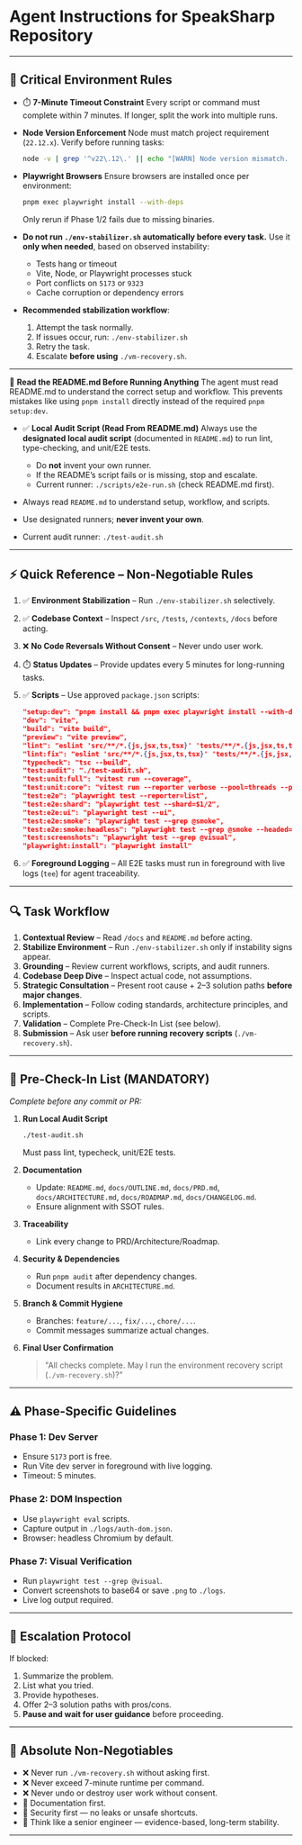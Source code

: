 # Agent Instructions for SpeakSharp Repository

---

## 🚨 Critical Environment Rules

* ⏱️ **7-Minute Timeout Constraint**
  Every script or command must complete within 7 minutes. If longer, split the work into multiple runs.

* **Node Version Enforcement**
  Node must match project requirement (`22.12.x`). Verify before running tasks:

  ```bash
  node -v | grep '^v22\.12\.' || echo "[WARN] Node version mismatch. Consider switching with nvm."
  ```

* **Playwright Browsers**
  Ensure browsers are installed once per environment:

  ```bash
  pnpm exec playwright install --with-deps
  ```

  Only rerun if Phase 1/2 fails due to missing binaries.

* **Do not run `./env-stabilizer.sh` automatically before every task.**
  Use it **only when needed**, based on observed instability:

  * Tests hang or timeout
  * Vite, Node, or Playwright processes stuck
  * Port conflicts on `5173` or `9323`
  * Cache corruption or dependency errors

* **Recommended stabilization workflow**:

  1. Attempt the task normally.
  2. If issues occur, run: `./env-stabilizer.sh`
  3. Retry the task.
  4. Escalate **before using** `./vm-recovery.sh`.

---

📖 **Read the README.md Before Running Anything**
The agent must read README.md to understand the correct setup and workflow. This prevents mistakes like using `pnpm install` directly instead of the required `pnpm setup:dev`.

* ✅ **Local Audit Script (Read From README.md)**
  Always use the **designated local audit script** (documented in `README.md`) to run lint, type-checking, and unit/E2E tests.

  * Do **not** invent your own runner.
  * If the README’s script fails or is missing, stop and escalate.
  * Current runner: `./scripts/e2e-run.sh` (check README.md first).

* Always read `README.md` to understand setup, workflow, and scripts.
* Use designated runners; **never invent your own**.
* Current audit runner: `./test-audit.sh`

---

## ⚡ Quick Reference – Non-Negotiable Rules

1. ✅ **Environment Stabilization** – Run `./env-stabilizer.sh` selectively.
2. ✅ **Codebase Context** – Inspect `/src`, `/tests`, `/contexts`, `/docs` before acting.
3. ❌ **No Code Reversals Without Consent** – Never undo user work.
4. ⏱️ **Status Updates** – Provide updates every 5 minutes for long-running tasks.
5. ✅ **Scripts** – Use approved `package.json` scripts:

   ```json
   "setup:dev": "pnpm install && pnpm exec playwright install --with-deps",
   "dev": "vite",
   "build": "vite build",
   "preview": "vite preview",
   "lint": "eslint 'src/**/*.{js,jsx,ts,tsx}' 'tests/**/*.{js,jsx,ts,tsx}' --report-unused-disable-directives --max-warnings 0",
   "lint:fix": "eslint 'src/**/*.{js,jsx,ts,tsx}' 'tests/**/*.{js,jsx,ts,tsx}' --fix",
   "typecheck": "tsc --build",
   "test:audit": "./test-audit.sh",
   "test:unit:full": "vitest run --coverage",
   "test:unit:core": "vitest run --reporter verbose --pool=threads --poolOptions.threads=2",
   "test:e2e": "playwright test --reporter=list",
   "test:e2e:shard": "playwright test --shard=$1/2",
   "test:e2e:ui": "playwright test --ui",
   "test:e2e:smoke": "playwright test --grep @smoke",
   "test:e2e:smoke:headless": "playwright test --grep @smoke --headed=false",
   "test:screenshots": "playwright test --grep @visual",
   "playwright:install": "playwright install"
   ```
6. ✅ **Foreground Logging** – All E2E tasks must run in foreground with live logs (`tee`) for agent traceability.

---

## 🔍 Task Workflow

1. **Contextual Review** – Read `/docs` and `README.md` before acting.
2. **Stabilize Environment** – Run `./env-stabilizer.sh` only if instability signs appear.
3. **Grounding** – Review current workflows, scripts, and audit runners.
4. **Codebase Deep Dive** – Inspect actual code, not assumptions.
5. **Strategic Consultation** – Present root cause + 2–3 solution paths **before major changes**.
6. **Implementation** – Follow coding standards, architecture principles, and scripts.
7. **Validation** – Complete Pre-Check-In List (see below).
8. **Submission** – Ask user **before running recovery scripts** (`./vm-recovery.sh`).

---

## 🚦 Pre-Check-In List (MANDATORY)

*Complete before any commit or PR:*

1. **Run Local Audit Script**

   ```bash
   ./test-audit.sh
   ```

   Must pass lint, typecheck, unit/E2E tests.

2. **Documentation**

   * Update: `README.md`, `docs/OUTLINE.md`, `docs/PRD.md`, `docs/ARCHITECTURE.md`, `docs/ROADMAP.md`, `docs/CHANGELOG.md`.
   * Ensure alignment with SSOT rules.

3. **Traceability**

   * Link every change to PRD/Architecture/Roadmap.

4. **Security & Dependencies**

   * Run `pnpm audit` after dependency changes.
   * Document results in `ARCHITECTURE.md`.

5. **Branch & Commit Hygiene**

   * Branches: `feature/...`, `fix/...`, `chore/...`.
   * Commit messages summarize actual changes.

6. **Final User Confirmation**

   > "All checks complete. May I run the environment recovery script (`./vm-recovery.sh`)?"

---

## ⚠️ Phase-Specific Guidelines

### Phase 1: Dev Server

* Ensure `5173` port is free.
* Run Vite dev server in foreground with live logging.
* Timeout: 5 minutes.

### Phase 2: DOM Inspection

* Use `playwright eval` scripts.
* Capture output in `./logs/auth-dom.json`.
* Browser: headless Chromium by default.

### Phase 7: Visual Verification

* Run `playwright test --grep @visual`.
* Convert screenshots to base64 or save `.png` to `./logs`.
* Live log output required.

---

## 📢 Escalation Protocol

If blocked:

1. Summarize the problem.
2. List what you tried.
3. Provide hypotheses.
4. Offer 2–3 solution paths with pros/cons.
5. **Pause and wait for user guidance** before proceeding.

---

## 🔐 Absolute Non-Negotiables

* ❌ Never run `./vm-recovery.sh` without asking first.
* ❌ Never exceed 7-minute runtime per command.
* ❌ Never undo or destroy user work without consent.
* 📄 Documentation first.
* 🔐 Security first — no leaks or unsafe shortcuts.
* 🧠 Think like a senior engineer — evidence-based, long-term stability.

---
